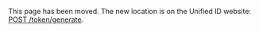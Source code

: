 This page has been moved. The new location is on the Unified ID website: [POST /token/generate](https://unifiedid.com/docs/endpoints/post-token-generate).
